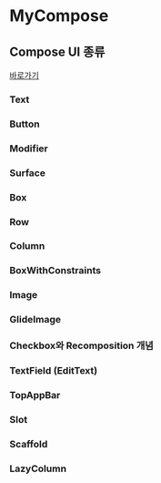 # MyCompose
## Compose UI 종류
[바로가기](https://github.com/phael1128/MyCompose/blob/main/01Component/app/src/main/java/com/example/component/ui/component1/INDEX01.md)
### Text
### Button
### Modifier
### Surface
### Box
### Row
### Column
### BoxWithConstraints
### Image
### GlideImage
### Checkbox와 Recomposition 개념
### TextField (EditText)
### TopAppBar
### Slot
### Scaffold
### LazyColumn

